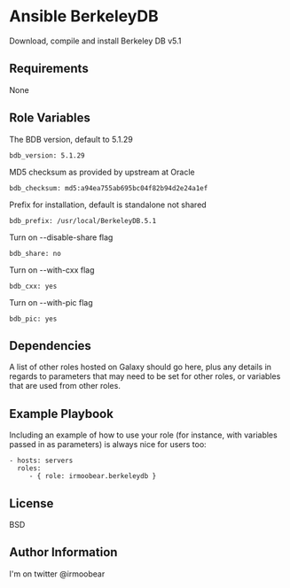 Ansible BerkeleyDB
=========

Download, compile and install Berkeley DB v5.1

Requirements
------------

None

Role Variables
--------------
The BDB version, default to 5.1.29

    bdb_version: 5.1.29
    
MD5 checksum as provided by upstream at Oracle

    bdb_checksum: md5:a94ea755ab695bc04f82b94d2e24a1ef

Prefix for installation, default is standalone not shared

    bdb_prefix: /usr/local/BerkeleyDB.5.1

Turn on --disable-share flag   
 
    bdb_share: no
    
Turn on --with-cxx flag 
   
    bdb_cxx: yes
    
Turn on --with-pic flag
    
    bdb_pic: yes

Dependencies
------------

A list of other roles hosted on Galaxy should go here, plus any details in regards to parameters that may need to be set for other roles, or variables that are used from other roles.

Example Playbook
----------------

Including an example of how to use your role (for instance, with variables passed in as parameters) is always nice for users too:

    - hosts: servers
      roles:
         - { role: irmoobear.berkeleydb }

License
-------

BSD

Author Information
------------------

I'm on twitter @irmoobear